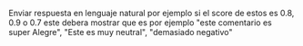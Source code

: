 Enviar respuesta en lenguaje natural por ejemplo si el score de estos es 0.8, 0.9 o 0.7 este debera mostrar que es por ejemplo "este comentario es super Alegre", "Este es muy neutral", "demasiado negativo" 